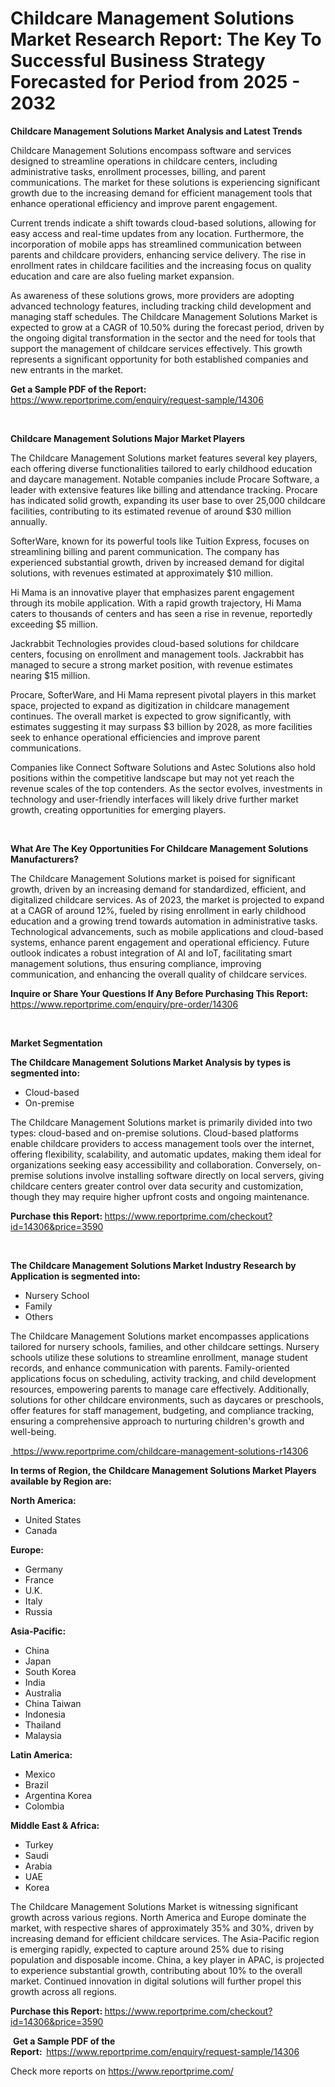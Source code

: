 <p><h1>Childcare Management Solutions Market Research Report: The Key To Successful Business Strategy Forecasted for Period from 2025 - 2032</h1></p><p><strong>Childcare Management Solutions Market Analysis and Latest Trends</strong></p>
<p><p>Childcare Management Solutions encompass software and services designed to streamline operations in childcare centers, including administrative tasks, enrollment processes, billing, and parent communications. The market for these solutions is experiencing significant growth due to the increasing demand for efficient management tools that enhance operational efficiency and improve parent engagement.</p><p>Current trends indicate a shift towards cloud-based solutions, allowing for easy access and real-time updates from any location. Furthermore, the incorporation of mobile apps has streamlined communication between parents and childcare providers, enhancing service delivery. The rise in enrollment rates in childcare facilities and the increasing focus on quality education and care are also fueling market expansion.</p><p>As awareness of these solutions grows, more providers are adopting advanced technology features, including tracking child development and managing staff schedules. The Childcare Management Solutions Market is expected to grow at a CAGR of 10.50% during the forecast period, driven by the ongoing digital transformation in the sector and the need for tools that support the management of childcare services effectively. This growth represents a significant opportunity for both established companies and new entrants in the market.</p></p>
<p><strong>Get a Sample PDF of the Report:&nbsp;</strong> <a href="https://www.reportprime.com/enquiry/request-sample/14306?utm_campaign=3279&utm_medium=2&utm_source=Github&utm_content=ia&utm_term=20032025&utm_id=childcare-management-solutions">https://www.reportprime.com/enquiry/request-sample/14306</a></p>
<p>&nbsp;</p>
<p><strong>Childcare Management Solutions Major Market Players</strong></p>
<p><p>The Childcare Management Solutions market features several key players, each offering diverse functionalities tailored to early childhood education and daycare management. Notable companies include Procare Software, a leader with extensive features like billing and attendance tracking. Procare has indicated solid growth, expanding its user base to over 25,000 childcare facilities, contributing to its estimated revenue of around $30 million annually.</p><p>SofterWare, known for its powerful tools like Tuition Express, focuses on streamlining billing and parent communication. The company has experienced substantial growth, driven by increased demand for digital solutions, with revenues estimated at approximately $10 million.</p><p>Hi Mama is an innovative player that emphasizes parent engagement through its mobile application. With a rapid growth trajectory, Hi Mama caters to thousands of centers and has seen a rise in revenue, reportedly exceeding $5 million.</p><p>Jackrabbit Technologies provides cloud-based solutions for childcare centers, focusing on enrollment and management tools. Jackrabbit has managed to secure a strong market position, with revenue estimates nearing $15 million.</p><p>Procare, SofterWare, and Hi Mama represent pivotal players in this market space, projected to expand as digitization in childcare management continues. The overall market is expected to grow significantly, with estimates suggesting it may surpass $3 billion by 2028, as more facilities seek to enhance operational efficiencies and improve parent communications.</p><p>Companies like Connect Software Solutions and Astec Solutions also hold positions within the competitive landscape but may not yet reach the revenue scales of the top contenders. As the sector evolves, investments in technology and user-friendly interfaces will likely drive further market growth, creating opportunities for emerging players.</p></p>
<p>&nbsp;</p>
<p><strong>What Are The Key Opportunities For Childcare Management Solutions Manufacturers?</strong></p>
<p><p>The Childcare Management Solutions market is poised for significant growth, driven by an increasing demand for standardized, efficient, and digitalized childcare services. As of 2023, the market is projected to expand at a CAGR of around 12%, fueled by rising enrollment in early childhood education and a growing trend towards automation in administrative tasks. Technological advancements, such as mobile applications and cloud-based systems, enhance parent engagement and operational efficiency. Future outlook indicates a robust integration of AI and IoT, facilitating smart management solutions, thus ensuring compliance, improving communication, and enhancing the overall quality of childcare services.</p></p>
<p><strong>Inquire or Share Your Questions If Any Before Purchasing This Report:</strong> <a href="https://www.reportprime.com/enquiry/pre-order/14306?utm_campaign=3279&utm_medium=2&utm_source=Github&utm_content=ia&utm_term=20032025&utm_id=childcare-management-solutions">https://www.reportprime.com/enquiry/pre-order/14306</a></p>
<p>&nbsp;</p>
<p><strong>Market Segmentation</strong></p>
<p><strong>The Childcare Management Solutions Market Analysis by types is segmented into:</strong></p>
<p><ul><li>Cloud-based</li><li>On-premise</li></ul></p>
<p><p>The Childcare Management Solutions market is primarily divided into two types: cloud-based and on-premise solutions. Cloud-based platforms enable childcare providers to access management tools over the internet, offering flexibility, scalability, and automatic updates, making them ideal for organizations seeking easy accessibility and collaboration. Conversely, on-premise solutions involve installing software directly on local servers, giving childcare centers greater control over data security and customization, though they may require higher upfront costs and ongoing maintenance.</p></p>
<p><strong>Purchase this Report:&nbsp;</strong><a href="https://www.reportprime.com/checkout?id=14306&price=3590&utm_campaign=3279&utm_medium=2&utm_source=Github&utm_content=ia&utm_term=20032025&utm_id=childcare-management-solutions">https://www.reportprime.com/checkout?id=14306&price=3590</a></p>
<p>&nbsp;</p>
<p><strong>The Childcare Management Solutions Market Industry Research by Application is segmented into:</strong></p>
<p><ul><li>Nursery School</li><li>Family</li><li>Others</li></ul></p>
<p><p>The Childcare Management Solutions market encompasses applications tailored for nursery schools, families, and other childcare settings. Nursery schools utilize these solutions to streamline enrollment, manage student records, and enhance communication with parents. Family-oriented applications focus on scheduling, activity tracking, and child development resources, empowering parents to manage care effectively. Additionally, solutions for other childcare environments, such as daycares or preschools, offer features for staff management, budgeting, and compliance tracking, ensuring a comprehensive approach to nurturing children's growth and well-being.</p></p>
<p><a href="https://www.reportprime.com/childcare-management-solutions-r14306?utm_campaign=3279&utm_medium=2&utm_source=Github&utm_content=ia&utm_term=20032025&utm_id=childcare-management-solutions">&nbsp;https://www.reportprime.com/childcare-management-solutions-r14306</a></p>
<p><strong>In terms of Region, the Childcare Management Solutions Market Players available by Region are:</strong></p>
<p>
    <p> <strong> North America: </strong>
        <ul>
            <li>United States</li>
            <li>Canada</li>
        </ul>
        </p> 
    <p> <strong> Europe: </strong>
        <ul>
            <li>Germany</li>
            <li>France</li>
            <li>U.K.</li>
            <li>Italy</li>
            <li>Russia</li>
        </ul>
        </p> 
    <p> <strong> Asia-Pacific: </strong>
        <ul>
            <li>China</li>
            <li>Japan</li>
            <li>South Korea</li>
            <li>India</li>
            <li>Australia</li>
            <li>China Taiwan</li>
            <li>Indonesia</li>
            <li>Thailand</li>
            <li>Malaysia</li>
        </ul>
        </p> 
    <p> <strong> Latin America: </strong>
        <ul>
            <li>Mexico</li>
            <li>Brazil</li>
            <li>Argentina Korea</li>
            <li>Colombia</li>
        </ul>
        </p> 
    <p> <strong> Middle East & Africa: </strong>
        <ul>
            <li>Turkey</li>
            <li>Saudi</li>
            <li>Arabia</li>
            <li>UAE</li>
            <li>Korea</li>
        </ul>
    </p>
    </p>
<p><p>The Childcare Management Solutions Market is witnessing significant growth across various regions. North America and Europe dominate the market, with respective shares of approximately 35% and 30%, driven by increasing demand for efficient childcare services. The Asia-Pacific region is emerging rapidly, expected to capture around 25% due to rising population and disposable income. China, a key player in APAC, is projected to experience substantial growth, contributing about 10% to the overall market. Continued innovation in digital solutions will further propel this growth across all regions.</p></p>
<p><strong>Purchase this Report: </strong><a href="https://www.reportprime.com/checkout?id=14306&price=3590&utm_campaign=3279&utm_medium=2&utm_source=Github&utm_content=ia&utm_term=20032025&utm_id=childcare-management-solutions">https://www.reportprime.com/checkout?id=14306&price=3590</a></p>
<p>&nbsp;<strong>Get a Sample PDF of the Report:&nbsp;&nbsp;</strong><a href="https://www.reportprime.com/enquiry/request-sample/14306?utm_campaign=3279&utm_medium=2&utm_source=Github&utm_content=ia&utm_term=20032025&utm_id=childcare-management-solutions">https://www.reportprime.com/enquiry/request-sample/14306</a></p>
<p><strong></strong></p>
<p>Check more reports on <a href="https://www.reportprime.com/?utm_campaign=3279&utm_medium=2&utm_source=Github&utm_content=ia&utm_term=20032025&utm_id=childcare-management-solutions">https://www.reportprime.com/</a></p>